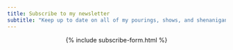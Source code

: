 ```yaml
---
title: Subscribe to my newsletter
subtitle: "Keep up to date on all of my pourings, shows, and shenanigans!"
---
```


<center>
<div style="max-width:800px">
{% include subscribe-form.html %}
</div>
</center>
